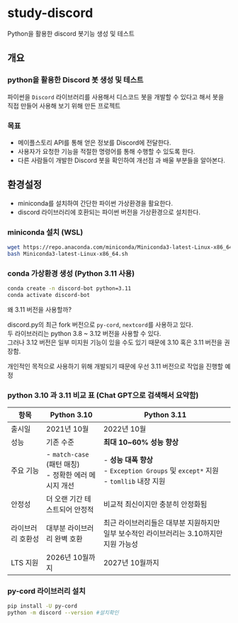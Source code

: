 # study-discord
Python을 활용한 discord 봇기능 생성 및 테스트

## 개요

### python을 활용한 Discord 봇 생성 및 테스트  
파이썬을 `Discord` 라이브러리를 사용해서 디스코드 봇을 개발할 수 있다고 해서 봇을 직접 만들어 사용해 보기 위해 만든 프로젝트

### 목표  
- 메이플스토리 API를 통해 얻은 정보를 Discord에 전달한다.
- 사용자가 요청한 기능을 적절한 명령어를 통해 수행할 수 있도록 한다.
- 다른 사람들이 개발한 Discord 봇을 확인하여 개선점 과 배울 부분들을 알아본다.

## 환경설정
- miniconda를 설치하여 간단한 파이썬 가상환경을 활요한다.
- discord 라이브러리에 호환되는 파이썬 버전을 가상환경으로 설치한다.

### miniconda 설치 (WSL)
```bash
wget https://repo.anaconda.com/miniconda/Miniconda3-latest-Linux-x86_64.sh
bash Miniconda3-latest-Linux-x86_64.sh
```

### conda 가상환경 생성 (Python 3.11 사용)
```bash
conda create -n discord-bot python=3.11
conda activate discord-bot
```

왜 3.11 버전을 사용할까?

discord.py의 최근 fork 버전으로 `py-cord`, `nextcord`를 사용하고 있다.  
두 라이브러리는 python 3.8 ~ 3.12 버전을 사용할 수 있다.  
그러나 3.12 버전은 일부 미지원 기능이 있을 수도 있기 때문에 3.10 혹은 3.11 버전을 권장함.

개인적인 목적으로 사용하기 위해 개발되기 때문에 우선 3.11 버전으로 작업을 진행할 예정

### python 3.10 과 3.11 비교 표 (Chat GPT으로 검색해서 요약함)

| 항목        | Python 3.10                                 | Python 3.11                                                                  |
| --------- | ------------------------------------------- | ---------------------------------------------------------------------------- |
| 출시일       | 2021년 10월                                   | 2022년 10월                                                                    |
| 성능        | 기존 수준                                       | **최대 10\~60% 성능 향상**                                                         |
| 주요 기능     | - `match-case` (패턴 매칭) <br> - 정확한 에러 메시지 개선 | - **성능 대폭 향상**<br> - `Exception Groups` 및 `except*` 지원<br> - `tomllib` 내장 지원 |
| 안정성       | 더 오랜 기간 테스트되어 안정적                           | 비교적 최신이지만 충분히 안정화됨                                                           |
| 라이브러리 호환성 | 대부분 라이브러리 완벽 호환                             | 최근 라이브러리들은 대부분 지원하지만 일부 보수적인 라이브러리는 3.10까지만 지원 가능성                           |
| LTS 지원    | 2026년 10월까지                                 | 2027년 10월까지                                                                  |

### py-cord 라이브러리 설치
```bash
pip install -U py-cord
python -m discord --version #설치확인
```